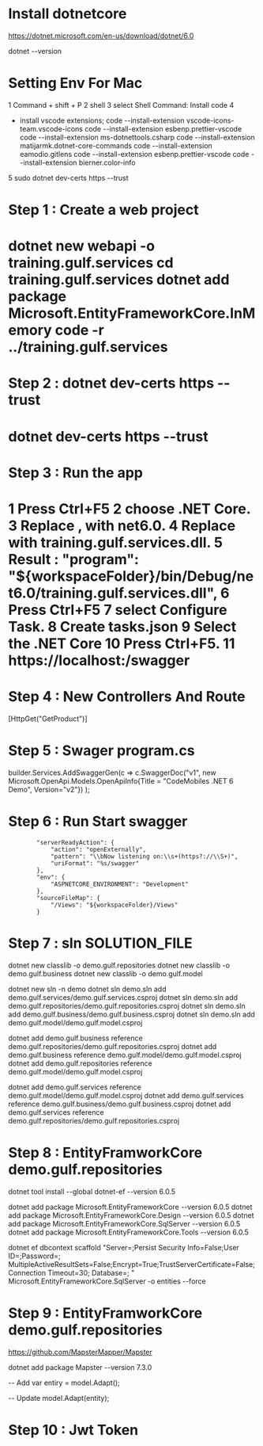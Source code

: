 
# Install dotnetcore
https://dotnet.microsoft.com/en-us/download/dotnet/6.0

dotnet --version

# Setting Env For Mac
1 Command + shift + P
2 shell
3 select Shell Command: Install code
4
- install vscode extensions;
  code --install-extension vscode-icons-team.vscode-icons
  code --install-extension esbenp.prettier-vscode
  code --install-extension ms-dotnettools.csharp
  code --install-extension matijarmk.dotnet-core-commands
  code --install-extension eamodio.gitlens
  code --install-extension esbenp.prettier-vscode
  code --install-extension bierner.color-info

5 sudo dotnet dev-certs https --trust
# Step 1 : Create a web project

dotnet new webapi -o training.gulf.services
cd training.gulf.services
dotnet add package Microsoft.EntityFrameworkCore.InMemory
code -r ../training.gulf.services
===================================
# Step 2 : dotnet dev-certs https --trust

dotnet dev-certs https --trust
===================================
# Step 3 : Run the app

1 Press Ctrl+F5
2 choose .NET Core.
3 Replace <insert-target-framework-here>, with net6.0.
4 Replace <insert-project-name-here> with training.gulf.services.dll.
5 Result :  "program": "${workspaceFolder}/bin/Debug/net6.0/training.gulf.services.dll",
6 Press Ctrl+F5
7 select Configure Task.
8 Create tasks.json
9 Select the .NET Core
10 Press Ctrl+F5.
11 https://localhost:<port>/swagger
===================================
# Step 4 : New Controllers And Route
 [HttpGet("GetProduct")]

# Step 5 : Swager program.cs
builder.Services.AddSwaggerGen(c =>
    c.SwaggerDoc("v1", new Microsoft.OpenApi.Models.OpenApiInfo{Title = "CodeMobiles .NET 6 Demo", Version="v2"})
);

# Step 6 : Run Start swagger

            "serverReadyAction": {
                "action": "openExternally",
                "pattern": "\\bNow listening on:\\s+(https?://\\S+)",
                "uriFormat": "%s/swagger"
            },
            "env": {
                "ASPNETCORE_ENVIRONMENT": "Development"
            },
            "sourceFileMap": {
                "/Views": "${workspaceFolder}/Views"
            }


# Step 7 : sln SOLUTION_FILE
dotnet new classlib -o demo.gulf.repositories
dotnet new classlib -o demo.gulf.business
dotnet new classlib -o demo.gulf.model

dotnet new sln -n demo
dotnet sln demo.sln add demo.gulf.services/demo.gulf.services.csproj
dotnet sln demo.sln add demo.gulf.repositories/demo.gulf.repositories.csproj
dotnet sln demo.sln add demo.gulf.business/demo.gulf.business.csproj
dotnet sln demo.sln add demo.gulf.model/demo.gulf.model.csproj

dotnet add demo.gulf.business reference demo.gulf.repositories/demo.gulf.repositories.csproj
dotnet add demo.gulf.business reference demo.gulf.model/demo.gulf.model.csproj
dotnet add demo.gulf.repositories reference demo.gulf.model/demo.gulf.model.csproj

dotnet add demo.gulf.services reference demo.gulf.model/demo.gulf.model.csproj
dotnet add demo.gulf.services reference demo.gulf.business/demo.gulf.business.csproj
dotnet add demo.gulf.services reference demo.gulf.repositories/demo.gulf.repositories.csproj

# Step 8 : EntityFramworkCore demo.gulf.repositories
dotnet tool install --global dotnet-ef --version 6.0.5

dotnet add package Microsoft.EntityFrameworkCore --version 6.0.5
dotnet add package Microsoft.EntityFrameworkCore.Design --version 6.0.5
dotnet add package Microsoft.EntityFrameworkCore.SqlServer --version 6.0.5
dotnet add package Microsoft.EntityFrameworkCore.Tools --version 6.0.5


dotnet ef dbcontext scaffold "Server=;Persist Security Info=False;User ID=;Password=; MultipleActiveResultSets=False;Encrypt=True;TrustServerCertificate=False;Connection Timeout=30; Database=; " Microsoft.EntityFrameworkCore.SqlServer -o entities --force


# Step 9 : EntityFramworkCore demo.gulf.repositories
https://github.com/MapsterMapper/Mapster

dotnet add package Mapster --version 7.3.0

-- Add
var entiry = model.Adapt<MstCompany>();

-- Update
 model.Adapt(entity);


# Step 10 : Jwt Token

